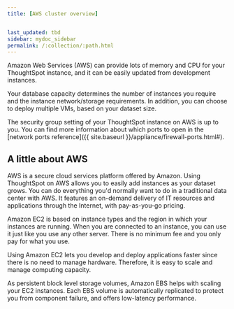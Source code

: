 ```yaml
---
title: [AWS cluster overview]


last_updated: tbd
sidebar: mydoc_sidebar
permalink: /:collection/:path.html
---
```

Amazon Web Services (AWS) can provide lots of memory and CPU for your ThoughtSpot instance, and it can
be easily updated from development instances.

Your database capacity determines the number of instances you require and
the instance network/storage requirements. In addition, you can choose to deploy multiple
VMs, based on your dataset size.

The security group setting of your ThoughtSpot instance on AWS is up to you. You
can find more information about which ports to open in the [network ports
reference]({{ site.baseurl }}/appliance/firewall-ports.html#).

## A little about AWS

AWS is a secure cloud services platform offered by Amazon. Using ThoughtSpot on
AWS allows you to easily add instances as your dataset grows. You can do
everything you'd normally want to do in a traditional data center with AWS.
It features an on-demand delivery of IT resources and applications through the
Internet, with pay-as-you-go pricing.

Amazon EC2 is based on instance types and the region in which your instances are
running. When you are connected to an instance, you can use it just like you use
any other server. There is no minimum fee and you only pay for what you use.

Using Amazon EC2 lets you develop and deploy applications faster since there is
no need to manage hardware. Therefore, it is easy to scale and manage computing
capacity.

As persistent block level storage volumes, Amazon EBS helps with scaling your
EC2 instances. Each EBS volume is automatically replicated to protect you from
component failure, and offers low-latency performance.
